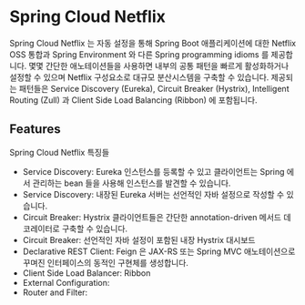 # Spring Cloud Netflix

Spring Cloud Netflix 는 자동 설정을 통해 Spring Boot 애플리케이션에 대한 Netflix OSS 통합과 
Spring Environment 와 다른 Spring programming idioms 를 제공합니다.
몇몇 간단한 애노테이션들을 사용하면 내부의 공통 패턴을 빠르게 활성화하거나 설정할 수 있으며 
Netflix 구성요소로 대규모 분산시스템을 구축할 수 있습니다.
제공되는 패턴들은 Service Discovery (Eureka), Circuit Breaker (Hystrix), Intelligent Routing (Zull) 과 
Client Side Load Balancing (Ribbon) 에 포함됩니다.

## Features

Spring Cloud Netflix 특징들

- Service Discovery: Eureka 인스턴스를 등록할 수 있고 클라이언트는 Spring 에서 관리하는 bean 들을 사용해 인스턴스를 발견할 수 있습니다.
- Service Discovery: 내장된 Eureka 서버는 선언적인 자바 설정으로 작성할 수 있습니다.
- Circuit Breaker: Hystrix 클라이언트들은 간단한 annotation-driven 메서드 데코레이터로 구축할 수 있습니다.
- Circuit Breaker: 선언적인 자바 설정이 포함된 내장 Hystrix 대시보드
- Declarative REST Client: Feign 은 JAX-RS 또는 Spring MVC 애노테이션으로 꾸며진 인터페이스의 동적인 구현체를 생성합니다.
- Client Side Load Balancer: Ribbon
- External Configuration: 
- Router and Filter: 
